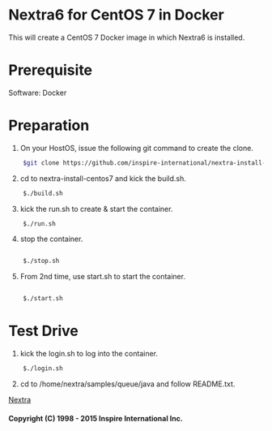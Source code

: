 # Nextra6 for CentOS 7 in Docker

This will create a CentOS 7 Docker image in which Nextra6 is installed.

# Prerequisite
Software: Docker

# Preparation

1) On your HostOS, issue the following git command to create the clone.

```sh
    $git clone https://github.com/inspire-international/nextra-install-centos7.git
```

2) cd to nextra-install-centos7 and kick the build.sh.

```sh
    $./build.sh 
```

3) kick the run.sh to create & start the container.

```sh
    $./run.sh 
```

4) stop the container.


```sh

    $./stop.sh

```



5) From 2nd time, use start.sh to start the container.



```sh

    $./start.sh

```



# Test Drive

1) kick the login.sh to log into the container.

```sh
    $./login.sh 
```

2) cd to /home/nextra/samples/queue/java and follow README.txt.


[Nextra](http://www.inspire-intl.com/product/product_nextra.html)

#### Copyright (C) 1998 - 2015  Inspire International Inc.